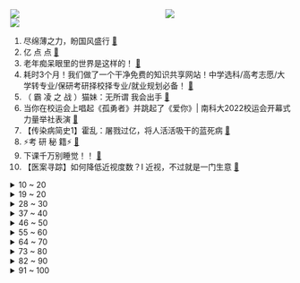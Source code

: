 <div >
	<a style="float:left;width:55%;" href = "https://github.com/anuraghazra/github-readme-stats">
	 <img src = "https://github-readme-stats.vercel.app/api?username=iuuuuuaena&theme=buefy&show_icons=true"/>
	</a>
	<a  style="float:right;width:45%" href = "https://github.com/anuraghazra/github-readme-stats">
	 <img  src="https://github-readme-stats.vercel.app/api/top-langs/?username=anuraghazra&layout=compact"/>
	</a>
	</div>

[![](https://img.shields.io/badge/jxd-@jxdgogogo.xyz-yellowgreen.svg)](https://www.jxdgogogo.xyz)<br>
1. 尽绵薄之力，盼国风盛行 [:link:](//www.bilibili.com/video/BV1ed4y1r7gF) <br>
2. 亿 点 点 [:link:](//www.bilibili.com/video/BV13G4y1f7nP) <br>
3. 老年痴呆眼里的世界是这样的！ [:link:](//www.bilibili.com/video/BV1e841187R8) <br>
4. 耗时3个月！我们做了一个干净免费的知识共享网站！中学选科/高考志愿/大学转专业/保研考研择校择专业/就业规划必备！ [:link:](//www.bilibili.com/video/BV1M24y127xb) <br>
5. （ 霸 凌 之 战 ）猫妹：无所谓 我会出手 [:link:](//www.bilibili.com/video/BV18841187nP) <br>
6. 当你在校运会上唱起《孤勇者》并跳起了《爱你》| 南科大2022校运会开幕式力量举社表演 [:link:](//www.bilibili.com/video/BV1id4y1r7fm) <br>
7. 【传染病简史1】霍乱：屠戮过亿，将人活活吸干的蓝死病 [:link:](//www.bilibili.com/video/BV1Yv4y1S713) <br>
8. ⚡考 研 秘 籍⚡ [:link:](//www.bilibili.com/video/BV1h24y127fa) <br>
9. 下课千万别睡觉！！ [:link:](//www.bilibili.com/video/BV1NP4y1m7g4) <br>
10. 【医案寻踪】如何降低近视度数？I 近视，不过就是一门生意 [:link:](//www.bilibili.com/video/BV1xd4y1k7W8) <br>
<details>
<summary>10 ~ 20</summary>

11. 下地干活，不就是为了那几只鸡吗 [:link:](//www.bilibili.com/video/BV1Md4y1c7eg) <br>
12. 奇怪的猫猫，但是日语版 [:link:](//www.bilibili.com/video/BV1sP4y127HN) <br>
13. “请等我失败死掉后，再来笑我吧” [:link:](//www.bilibili.com/video/BV1H84y1y7sU) <br>
14. 巴尔泽布，我再也不登神啦！全58位角色秒杀散兵周本合集 [:link:](//www.bilibili.com/video/BV1v841187An) <br>
15. “𝙔𝙤𝙪'𝙧𝙚 𝙨𝙤 𝙗𝙚𝙖𝙪𝙩𝙞𝙛𝙪𝙡” [:link:](//www.bilibili.com/video/BV1we4y147D7) <br>
16. 关于抽象话的深度研究：为什么我们无法在网上好好说话？ [:link:](//www.bilibili.com/video/BV1Vd4y1b71B) <br>
17. “你看，这个世界好温柔!” [:link:](//www.bilibili.com/video/BV1hG411F7uR) <br>
18. 用五边形画缠绕的五角星# 一学就会 [:link:](//www.bilibili.com/video/BV1v84y1y7pt) <br>
19. 原神攻略UP主：这么肝，值得吗？ [:link:](//www.bilibili.com/video/BV1Wd4y1k756) <br>
</details>
<details>
<summary>19 ~ 20</summary>

20. 我的第一条“vlog”，能上热门吗？ [:link:](//www.bilibili.com/video/BV1bG4y1f7fj) <br>
21. 我是一名煤矿工人，这是我的最后一个夜班，也是最后一个井，平安退休 [:link:](//www.bilibili.com/video/BV1Et4y1N7Ws) <br>
22. 健身10年无人知，妹妹露脸万人来，隔离第16天 [:link:](//www.bilibili.com/video/BV1eG4y1t7SK) <br>
23. 你小子就这么糊弄校领导的是罢 [:link:](//www.bilibili.com/video/BV1he4y1W73u) <br>
24. 黑帮教父的心酸发家史，这也太励志了吧！ [:link:](//www.bilibili.com/video/BV1zg411s7iG) <br>
25. 安徽大哥半挂改房车，专做移动大酒店，一场6000块，月接待8000桌 [:link:](//www.bilibili.com/video/BV1WW4y147a9) <br>
26. 《不听话挑战》 [:link:](//www.bilibili.com/video/BV1Ae4y1s71T) <br>
27. 【真人QQ飞车】小橘子超进化！ [:link:](//www.bilibili.com/video/BV12d4y1F713) <br>
28. 珠海航展，你确定不是中东双十一？ [:link:](//www.bilibili.com/video/BV1wG4y1b7GF) <br>
</details>
<details>
<summary>28 ~ 30</summary>

29. 宝可梦世界锦标赛决赛 小智vs丹帝，完整版6V6全面对战 [:link:](//www.bilibili.com/video/BV1BP411c79f) <br>
30. 东北不能失去酸菜！《二周目》 [:link:](//www.bilibili.com/video/BV18W4y1s7eP) <br>
31. 一咬就爆汁的鸡腿 [:link:](//www.bilibili.com/video/BV1QP411c7oV) <br>
32. “就一次，万一呢？” [:link:](//www.bilibili.com/video/BV1Vd4y1k7mx) <br>
33. 关于我人生第一把吉他的事故… [:link:](//www.bilibili.com/video/BV1sP4y127gJ) <br>
34. 张 宇 宙 [:link:](//www.bilibili.com/video/BV1ce4y1s7CS) <br>
35. 喔↑诶！喔↑喔↑ [:link:](//www.bilibili.com/video/BV1JP411c7Hx) <br>
36. 客 服 的 名 场 面 变 身 4.0 [:link:](//www.bilibili.com/video/BV13G4y1b7v8) <br>
37. 【原神】纳西妲菩萨点化散孩儿 [:link:](//www.bilibili.com/video/BV1mG4y1t7yt) <br>
</details>
<details>
<summary>37 ~ 40</summary>

38. 在舞台上千万不要和好朋友对视 [:link:](//www.bilibili.com/video/BV1xg411q7No) <br>
39. 【2022共创之夜】完整版回放：很高兴遇见你 [:link:](//www.bilibili.com/video/BV1n84y1y7Dr) <br>
40. 不为人知！水浒传多出来的20回，讲了什么？《水浒传》P46 [:link:](//www.bilibili.com/video/BV1M14y1W7WR) <br>
41. 《 白 蛇 的 替 身 小 卖 部 2.0 》 [:link:](//www.bilibili.com/video/BV1eg411s7iE) <br>
42. 人在珠海，这是我们能拍的吗？！ [:link:](//www.bilibili.com/video/BV1Gg411q7Vo) <br>
43. 五个任务的隐藏后续，早看早做完 [:link:](//www.bilibili.com/video/BV1Re4y1W7qU) <br>
44. 都怪我爱心泛滥，我有责任 [:link:](//www.bilibili.com/video/BV16G4y1t7cf) <br>
45. 本来挺喜欢这些动漫的…… [:link:](//www.bilibili.com/video/BV1gP4y127GT) <br>
46. 【木雕】试作纳西妲 [:link:](//www.bilibili.com/video/BV1iP4y127QL) <br>
</details>
<details>
<summary>46 ~ 50</summary>

47. 太沙雕了！当我把自己替换成了游戏的主角 [:link:](//www.bilibili.com/video/BV1p841187fL) <br>
48. 100支弓箭！实拍亚索风墙！我们终会因热爱走到一起！ [:link:](//www.bilibili.com/video/BV1Gv4y1m714) <br>
49. 话梅排骨？ [:link:](//www.bilibili.com/video/BV16G4y1f79U) <br>
50. 还好我跑得快 [:link:](//www.bilibili.com/video/BV1eM411k7R2) <br>
51. 来猩猩直播间，回收你们的室友 [:link:](//www.bilibili.com/video/BV1TG4y1b7DK) <br>
52. 有时候，笑着笑着就哭了… [:link:](//www.bilibili.com/video/BV1oP4y127DN) <br>
53. 大学生精神有正常的吗 [:link:](//www.bilibili.com/video/BV1nd4y1k7EN) <br>
54. 特价切尔西 [:link:](//www.bilibili.com/video/BV1tv4y1S72z) <br>
55. 锤子都抡冒烟了 [:link:](//www.bilibili.com/video/BV1Gm4y1F7AR) <br>
</details>
<details>
<summary>55 ~ 60</summary>

56. 难以置信的一天，我在外网文化输出了！！ [:link:](//www.bilibili.com/video/BV1eG411w7vh) <br>
57. 《王者荣耀世界》全新实机演示发布 [:link:](//www.bilibili.com/video/BV1jG411F7WV) <br>
58. 自助餐螃蟹、惠灵顿牛排随便吃，仨战士来团建了 [:link:](//www.bilibili.com/video/BV1hG411w7bY) <br>
59. 三 国 最 强 男 刀 [:link:](//www.bilibili.com/video/BV1mg411s7xD) <br>
60. 世界顶尖黑客大赛，全是神仙打架...... [:link:](//www.bilibili.com/video/BV1gd4y1b7aK) <br>
61. 那些写进作文会让老师发麻的游戏台词，建议收藏备用 [:link:](//www.bilibili.com/video/BV1Nv4y1m76y) <br>
62. 周深老师回去得做五天噩梦 [:link:](//www.bilibili.com/video/BV1iW4y1s7AM) <br>
63. 只要「有人受伤！」其余所有玩家全部死亡？？！ [:link:](//www.bilibili.com/video/BV1vD4y1x7d5) <br>
64. 全世界最贵的猪，一条腿卖1万，一年卖8亿，到底有多好吃？ [:link:](//www.bilibili.com/video/BV15t4y1N7E5) <br>
</details>
<details>
<summary>64 ~ 70</summary>

65. 【STN快报6.5季13】小岛私密视频被一裸男曝光 [:link:](//www.bilibili.com/video/BV1624y1274p) <br>
66. 【昊京】全网最详细昊京培养教程！强力主C战狼无敌 [:link:](//www.bilibili.com/video/BV1t24y127mJ) <br>
67. 鸦片战争失败后，林则徐人生的最后10年是怎么过的？【细说紫禁·毛立平59】 [:link:](//www.bilibili.com/video/BV1Cd4y1F78F) <br>
68. 古人起的雅称是真的美！ [:link:](//www.bilibili.com/video/BV18e4y1W7Qo) <br>
69. 脑浆会比一般人要均匀些 [:link:](//www.bilibili.com/video/BV12G411w76m) <br>
70. 重磅！基德空手出牌教学，他来了！ [:link:](//www.bilibili.com/video/BV1K24y127FR) <br>
71. 妻子帮前男友配冥婚，居然是丈夫被女鬼看上！经典网剧《灵魂摆渡》第十三回 [:link:](//www.bilibili.com/video/BV1BP411c73f) <br>
72. 为爱冲锋的勇士，你赢了。 [:link:](//www.bilibili.com/video/BV1324y127FY) <br>
73. 把原神全部的糖塞入一首《心如止水》中「原神/填词/翻唱/心如止水/4K」 [:link:](//www.bilibili.com/video/BV16Y411Z7wJ) <br>
</details>
<details>
<summary>73 ~ 80</summary>

74. 八九十年代的蓝鸟过家家玩具，可以隔空操控玩偶与场景互动 [:link:](//www.bilibili.com/video/BV1rG4y1f7eS) <br>
75. 一个蓄谋已久的视频～吃货喜力来啦！ [:link:](//www.bilibili.com/video/BV12d4y1F7Ao) <br>
76. 被这玩意撅死，敌人一整晚都睡不着觉 [:link:](//www.bilibili.com/video/BV1z84y1y7gN) <br>
77. 宁波. 钱湖渔港  厨子探店¥2？05 [:link:](//www.bilibili.com/video/BV19g411s7EF) <br>
78. 男生的各种超能力，男生还有哪些钞能力？#内容过于真实#搞笑#段子#场景 [:link:](//www.bilibili.com/video/BV1od4y1r7jK) <br>
79. 普通长相女生如何通过穿搭改变气质？（报恩神裤篇） [:link:](//www.bilibili.com/video/BV1fg411B7ze) <br>
80. 【MEME】别坐着了 一起来跳一跳吧 [:link:](//www.bilibili.com/video/BV1G14y1W7ig) <br>
81. 这是一条不能燃的视频 [:link:](//www.bilibili.com/video/BV1EP4y127j5) <br>
82. 五只猫同时住院很烦～ [:link:](//www.bilibili.com/video/BV1SD4y1x7oj) <br>
</details>
<details>
<summary>82 ~ 90</summary>

83. 我说这是最难写的汉字你信吗？ [:link:](//www.bilibili.com/video/BV1J841187DV) <br>
84. 空投➕C4＝精准制导！【C4快乐阴人流#34】 [:link:](//www.bilibili.com/video/BV1cP4y1m7Wr) <br>
85. 只因为在小破站帮她们卖货，陌生阿姨深夜爬山只为了我们能吃到一口热乎饭 [:link:](//www.bilibili.com/video/BV1BM411k7s1) <br>
86. 第一次见现实开挂的！ [:link:](//www.bilibili.com/video/BV1yG4y1Z7pE) <br>
87. 一万点卷买的 220个皮肤秘宝能开出什么 [:link:](//www.bilibili.com/video/BV1Md4y1b7JM) <br>
88. 边吃头孢边喝酒，你的身体会发生哪些变化？ [:link:](//www.bilibili.com/video/BV1Hd4y1k73B) <br>
89. 能看懂这个视频的人成分肯定有亿点复杂 [:link:](//www.bilibili.com/video/BV1JP411c7n6) <br>
90. 这桥......真的不能再贪了！！ [:link:](//www.bilibili.com/video/BV1v841187DR) <br>
91. 韩国小巷里的深夜食堂!和整店人庆祝100w粉丝达成,哭成狗.. [:link:](//www.bilibili.com/video/BV1QK411o7bJ) <br>
</details>
<details>
<summary>91 ~ 100</summary>

92. 众 神 归 位 [:link:](//www.bilibili.com/video/BV1MY411f77K) <br>
93. 粉丝-1 ！二男一女在酒店吸毒致幻后各种迷惑行为拉满，未完待续。 [:link:](//www.bilibili.com/video/BV1YW4y1s7xC) <br>
94. 法官：请不要在法庭上做奇怪的事！！ [:link:](//www.bilibili.com/video/BV1dP4y127aw) <br>
95. 【趣味地理】一碰就碎成渣的石头，为高考地理题添砖加瓦了！ [:link:](//www.bilibili.com/video/BV1s84y1y7QQ) <br>
96. 做视频能遇到欣赏自己视频多粉丝真的也是一种幸运 [:link:](//www.bilibili.com/video/BV13d4y1F7hV) <br>
97. 开一家殡葬店真的赚钱吗？我实地呆上一周给你答案！ [:link:](//www.bilibili.com/video/BV1sP4y12743) <br>
98. 阿米娅，但是ikun [:link:](//www.bilibili.com/video/BV1W841187mF) <br>
99. 世界杯看什么？四分钟告诉你！2022世界杯，诸神之黄昏！ [:link:](//www.bilibili.com/video/BV1YK411o7AZ) <br>
100. 老师，相信我！我真的在和班长学习！《班长爱学习》【胶囊计划】 [:link:](//www.bilibili.com/video/BV12P4y1271H) <br>
</details>
